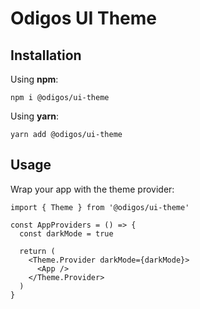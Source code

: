 # Odigos UI Theme

## Installation

Using **npm**:

```shell
npm i @odigos/ui-theme
```

Using **yarn**:

```shell
yarn add @odigos/ui-theme
```

## Usage

Wrap your app with the theme provider:

```tsx
import { Theme } from '@odigos/ui-theme'

const AppProviders = () => {
  const darkMode = true

  return (
    <Theme.Provider darkMode={darkMode}>
      <App />
    </Theme.Provider>
  )
}
```
